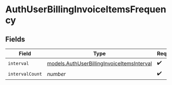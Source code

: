 # AuthUserBillingInvoiceItemsFrequency


## Fields

| Field                                                                                          | Type                                                                                           | Required                                                                                       | Description                                                                                    |
| ---------------------------------------------------------------------------------------------- | ---------------------------------------------------------------------------------------------- | ---------------------------------------------------------------------------------------------- | ---------------------------------------------------------------------------------------------- |
| `interval`                                                                                     | [models.AuthUserBillingInvoiceItemsInterval](../models/authuserbillinginvoiceitemsinterval.md) | :heavy_check_mark:                                                                             | N/A                                                                                            |
| `intervalCount`                                                                                | *number*                                                                                       | :heavy_check_mark:                                                                             | N/A                                                                                            |